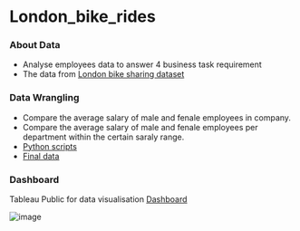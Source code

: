# London_bike_rides

### About Data 
- Analyse employees data to answer 4 business task requirement 
- The data from [London bike sharing dataset](https://www.kaggle.com/datasets/hmavrodiev/london-bike-sharing-dataset)

### Data Wrangling
- Compare the average salary of male and fenale employees in company.
- Compare the average salary of male and fenale employees per department within the certain saraly range.
- [Python scripts](https://github.com/stlionnn/Employee_analysis/blob/main/Employees_SQLQuery.sql)
- [Final data](https://github.com/stlionnn/Employee_analysis/blob/main/Employees_SQLQuery.sql)

### Dashboard
Tableau Public for data visualisation [Dashboard](https://public.tableau.com/app/profile/kampee.peerakhum/viz/London_bike_rides_16883716919000/LondonBikeRides)

![image](https://github.com/stlionnn/London_bike_rides_visualisation/assets/98281969/3ef4781f-5456-4ca7-b49b-e2bfc2b93ce2)
